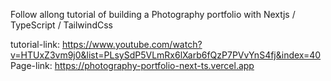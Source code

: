 Follow allong tutorial of building a Photography portfolio with Nextjs / TypeScript / TailwindCss

tutorial-link: https://www.youtube.com/watch?v=HTUxZ3vm9j0&list=PLsySdP5VLmRx6lXarb6fQzP7PVvYnS4fj&index=40
Page-link: https://photography-portfolio-next-ts.vercel.app
